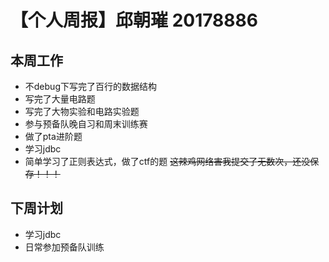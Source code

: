 # 【个人周报】邱朝璀 20178886
## 本周工作
 - 不debug下写完了百行的数据结构
 - 写完了大量电路题
 - 写完了大物实验和电路实验题
 - 参与预备队晚自习和周末训练赛
 - 做了pta进阶题
 - 学习jdbc
 - 简单学习了正则表达式，做了ctf的题
 ~~这辣鸡网络害我提交了无数次，还没保存！！！~~
## 下周计划
 - 学习jdbc
 - 日常参加预备队训练
